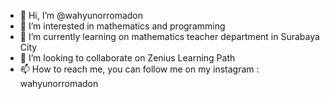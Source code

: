 - 👋 Hi, I’m @wahyunorromadon
- 👀 I’m interested in mathematics and programming
- 🌱 I’m currently learning on mathematics teacher department in Surabaya City
- 💞️ I’m looking to collaborate on Zenius Learning Path
- 📫 How to reach me, you can follow me on my instagram : wahyunorromadon

<!---
wahyunorromadon/wahyunorromadon is a ✨ special ✨ repository because its `README.md` (this file) appears on your GitHub profile.
You can click the Preview link to take a look at your changes.
--->
